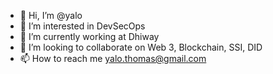 - 👋 Hi, I’m @yalo
- 👀 I’m interested in DevSecOps
- 🌱 I’m currently working at Dhiway
- 💞️ I’m looking to collaborate on Web 3, Blockchain, SSI, DID
- 📫 How to reach me yalo.thomas@gmail.com

<!---
yalo/yalo is a ✨ special ✨ repository because its `README.md` (this file) appears on your GitHub profile.
You can click the Preview link to take a look at your changes.
--->
